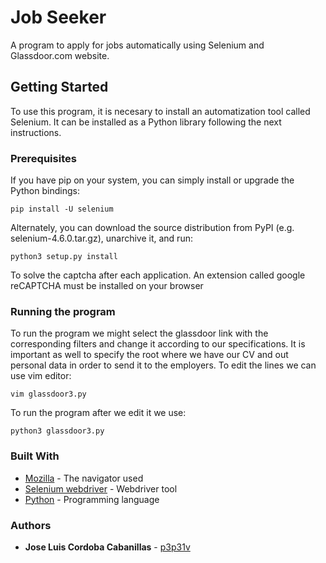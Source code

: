 # Job Seeker

A program to apply for jobs automatically using Selenium and Glassdoor.com website.

## Getting Started

To use this program, it is necesary to install an automatization tool called Selenium. It can be installed as a Python library following the next instructions.

### Prerequisites

If you have pip on your system, you can simply install or upgrade the Python bindings:

```
pip install -U selenium
```
Alternately, you can download the source distribution from PyPI (e.g. selenium-4.6.0.tar.gz), unarchive it, and run:
```
python3 setup.py install
```
To solve the captcha after each application. An extension called google reCAPTCHA must be installed on your browser

### Running the program
To run the program we might select the glassdoor link with the corresponding filters and change it according to our specifications. It is important as well to specify the root where we have our CV and out personal data in order to send it to the employers. To edit the lines we can use vim editor:
```
vim glassdoor3.py
```
To run the program after we edit it we use:
```
python3 glassdoor3.py
```
### Built With

* [Mozilla](http://www.mozilla.org) - The navigator used
* [Selenium webdriver](https://www.selenium.dev/documentation/webdriver/) - Webdriver tool
* [Python](https://www.python.org/downloads/) - Programming language

### Authors

* **Jose Luis Cordoba Cabanillas** - [p3p31v](https://github.com/p3p31v)
